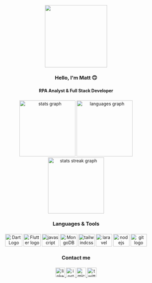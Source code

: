 <div align="center">
  <img height="200" src="https://i.imgur.com/tXhDf1n.png"  />
</div>

###
<h3 align="center">Hello, I'm Matt 🙃</h3>

###
<h4 align="center">RPA Analyst & Full Stack Developer</h4>

###
<div align="center">
  <img src="https://github-readme-stats.vercel.app/api?hide_title=false&hide_rank=false&show_icons=true&include_all_commits=true&count_private=true&disable_animations=false&theme=midnight-purple&locale=en&hide_border=false&username=cmatt7" height="180" alt="stats graph" />
  
  <img src="https://github-readme-stats.vercel.app/api/top-langs?locale=en&hide_title=false&layout=compact&card_width=320&langs_count=10&theme=midnight-purple&hide_border=false&custom_title=Languages&username=cmatt7" height="180" alt="languages graph"  />
  
  <img src="https://streak-stats.demolab.com?user=cmatt7&theme=midnight-purple&exclude_days=Sun%2CSat" height="180" alt="stats streak graph"/>
</div>

###
<h3 align="center">Languages & Tools</h3>

###
<div align="center">  
  <img src="https://cdn.jsdelivr.net/gh/devicons/devicon/icons/dart/dart-original.svg" height="40" width="55" alt="Dart Logo"/>
  <img src="https://cdn.jsdelivr.net/gh/devicons/devicon/icons/flutter/flutter-original.svg" height="40" width="55" alt="Flutter logo" />
  <img src="https://cdn.jsdelivr.net/gh/devicons/devicon/icons/javascript/javascript-original.svg" height="40" width="55" alt="javascript logo"  />
  <img src="https://cdn.jsdelivr.net/gh/devicons/devicon/icons/mongodb/mongodb-original-wordmark.svg" height="40" width="55" alt="MongoDB"/>
  <img src="https://cdn.jsdelivr.net/gh/devicons/devicon/icons/tailwindcss/tailwindcss-original-wordmark.svg" height="40" width="52" alt="tailwindcss logo"  />
  <img src="https://cdn.jsdelivr.net/gh/devicons/devicon/icons/laravel/laravel-plain.svg" height="40" width="52" alt="laravel logo"  />
  <img src="https://cdn.jsdelivr.net/gh/devicons/devicon/icons/nodejs/nodejs-original.svg" height="40" width="52" alt="nodejs logo"  />
  <img src="https://cdn.jsdelivr.net/gh/devicons/devicon/icons/git/git-original.svg" height="40" width="52" alt="git logo"  />
</div>

###
<h3 align="center">Contact me</h3>

###
<div align="center">
  <a href="https://www.linkedin.com/in/matheus-cruz-561958207/" target="_blank">
    <img src="https://img.shields.io/static/v1?message=LinkedIn&logo=linkedin&label=&color=0077B5&logoColor=white&labelColor=&style=for-the-badge" height="30" alt="linkedin logo"  />
  </a>
  <a href="https://www.instagram.com/c.matt7/" target="_blank">
    <img src="https://img.shields.io/static/v1?message=Instagram&logo=instagram&label=&color=E4405F&logoColor=white&labelColor=&style=for-the-badge" height="30" alt="instagram logo"  />
  <a href="matheusc039@hotmail.com" target="_blank">
    <img src="https://img.shields.io/static/v1?message=Outlook&logo=microsoft-outlook&label=&color=0078D4&logoColor=white&labelColor=&style=for-the-badge" height="30" alt="microsoft-outlook logo"  />
  </a>
  <a href="c_matt7" target="_blank">
    <img src="https://img.shields.io/static/v1?message=Twitter&logo=twitter&label=&color=1DA1F2&logoColor=white&labelColor=&style=for-the-badge" height="30" alt="twitter logo"  />
  </a>
</div>

###
